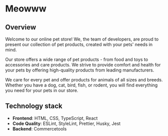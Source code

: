 # Meowww

## Overview

Welcome to our online pet store! We, the team of developers, are proud to present our collection of pet products, created with your pets' needs in mind.

Our store offers a wide range of pet products - from food and toys to accessories and care products. We strive to provide comfort and health for your pets by offering high-quality products from leading manufacturers.

We care for every pet and offer products for animals of all sizes and breeds. Whether you have a dog, cat, bird, fish, or rodent, you will find everything you need for your pets in our store.

## Technology stack

- **Frontend**: HTML, CSS, TypeScript, React
- **Code Quality**: ESLint, StyleLint, Prettier, Husky, Jest
- **Backend**: Commercetools